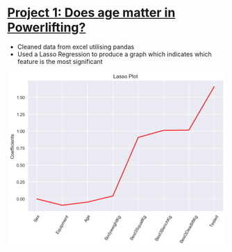 

# [Project 1: Does age matter in Powerlifting?](https://github.com/Rommanahad/Powerlifting_)
* Cleaned data from excel utilising pandas
* Used a Lasso Regression to produce a graph which indicates which feature is the most significant

![](/Images/myfig2.png)
